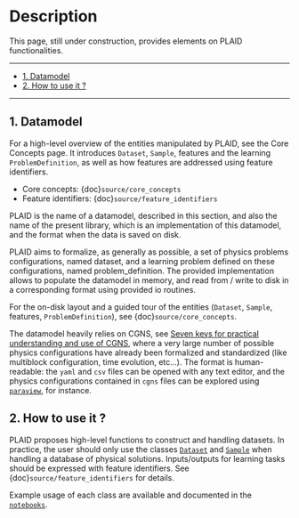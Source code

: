 # Description

This page, still under construction, provides elements on PLAID functionalities.

---

- [1. Datamodel](#1-datamodel)
- [2. How to use it ?](#2-how-to-use-it-)

---

## 1. Datamodel

For a high-level overview of the entities manipulated by PLAID, see the Core Concepts page. It introduces `Dataset`, `Sample`, features and the learning `ProblemDefinition`, as well as how features are addressed using feature identifiers.

- Core concepts: {doc}`source/core_concepts`
- Feature identifiers: {doc}`source/feature_identifiers`


PLAID is the name of a datamodel, described in this section, and also the name of the present library, which is an implementation of this datamodel, and the format when the data is saved on disk.

PLAID aims to formalize, as generally as possible, a set of physics problems configurations, named dataset, and a learning problem defined on these configurations, named problem_definition. The provided implementation allows to populate the datamodel in memory, and read from / write to disk in a corresponding format using provided io routines.

For the on-disk layout and a guided tour of the entities (`Dataset`, `Sample`, features, `ProblemDefinition`), see {doc}`source/core_concepts`.

The datamodel heavily relies on CGNS, see [Seven keys for practical understanding and use of CGNS](https://ntrs.nasa.gov/api/citations/20180006202/downloads/20180006202.pdf), where a very large number of possible physics configurations have already been formalized and standardized (like multiblock configuration, time evolution, etc...). The format is human-readable: the ``yaml`` and ``csv`` files can be opened with any text editor, and the physics configurations contained in ``cgns`` files can be explored using [``paraview``](https://www.paraview.org/), for instance.



## 2. How to use it ?


PLAID proposes high-level functions to construct and handling datasets.
In practice, the user should only use the classes [`Dataset`](plaid.containers.dataset.Dataset) and [`Sample`](plaid.containers.sample.Sample) when handling a database of physical solutions. Inputs/outputs for learning tasks should be expressed with feature identifiers. See {doc}`source/feature_identifiers` for details.

Example usage of each class are available and documented in the [`notebooks`](notebooks).
